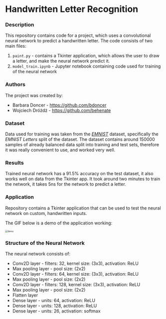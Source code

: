 # Handwritten Letter Recognition

### Description 

This repository contains code for a project, which uses a convolutional neural network to predict a handwritten letter. The code consists of two main files:

1. `paint.py` - contains a Tkinter application, which allows the user to draw a letter, and make the neural network predict it.
2. `model_train.ipynb` - Jupyter notebook containing code used for training of the neural network

### Authors

The project was created by:

- Barbara Doncer - https://github.com/bdoncer
- Wojciech Dróżdż - https://github.com/behenate

### Dataset

Data used for training was taken from the [*EMNIST*](https://www.nist.gov/itl/products-and-services/emnist-dataset) dataset, specifically the  *EMNIST Letters* split of the dataset. The dataset contains  around 150000 samples of already balanced data split into training and test sets, therefore it was really convenient to use, and worked very well.

### Results

Trained neural network has a 91.5% accuracy on the test dataset, it also works well on data from the Tkinter app. It took around two minutes to train the network, it takes 5ns for the network to predict a letter.

### Application

Repository contains a Tkinter application that can be used to test the neural network on custom, handwritten inputs.

The GIF below is a demo of the application working:

<img src="/mnt/C4E6F221E6F21380/Users/behen/Documents/Studia/Semestr_IV/Biologiczne/Kod/emnist/huehuehuehuehue/imgs/demo.gif" alt="demo" style="zoom:50%;" />

### Structure of the Neural Network

The neural network consists of:

- Conv2D layer - filters: 32, kernel size: (3x3), activation: ReLU
- Max pooling layer - pool size: (2x2) 
- Conv2D layer - filters: 64, kernel size: (3x3), activation: ReLU
- Max pooling layer - pool size: (2x2) 
- Conv2D layer - filters: 128, kernel size: (3x3), activation: ReLU
- Max pooling layer - pool size: (2x2) 
- Flatten layer
- Dense layer - units: 64, activation: ReLU
- Dense layer - units: 128, activation: ReLU
- Dense layer - units: 26, activation: softmax

